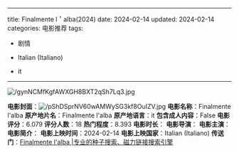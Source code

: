 
---
title: Finalmente l＇alba(2024)
date: 2024-02-14
updated: 2024-02-14
categories: 电影推荐
tags:

- 剧情

- Italian (Italiano)
- it
---

<img src="https://image.tmdb.org/t/p/original/gynNCMfKgfAWXGH8BXT2qSh7Lq3.jpg" alt="/gynNCMfKgfAWXGH8BXT2qSh7Lq3.jpg" title="/gynNCMfKgfAWXGH8BXT2qSh7Lq3.jpg">

**电影封面**：<img src="https://image.tmdb.org/t/p/w200/pShDSprNV60wAMWySG3kf8OuIZV.jpg" alt="/pShDSprNV60wAMWySG3kf8OuIZV.jpg" title="/pShDSprNV60wAMWySG3kf8OuIZV.jpg">
**电影名称**：Finalmente l'alba
**原产地片名**：Finalmente l'alba
**原产地语言**：it
**包含成人内容**：False
**电影评分**：6.079
**评分人数**：18
**热门程度**：8.393
**电影时长**：
**电影导演**：
**电影主演**：
**电影简介**：
**电影上映时间**：2024-02-14
**电影上映国家**：Italian (Italiano)
**传送门**：[Finalmente l'alba |专业的种子搜索、磁力链接搜索引擎](https://movie.amd794.com:2083/?search=Finalmente%20l%27alba&ordering=&mode=match_phrase&page_size=10&page=1)

